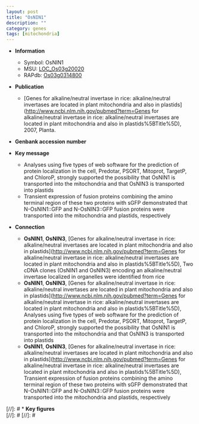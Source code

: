```yaml
---
layout: post
title: "OsNIN1"
description: ""
category: genes
tags: [mitochondria]
---
```


* **Information**  
    + Symbol: OsNIN1  
    + MSU: [LOC_Os03g20020](http://rice.plantbiology.msu.edu/cgi-bin/ORF_infopage.cgi?orf=LOC_Os03g20020)  
    + RAPdb: [Os03g0314800](http://rapdb.dna.affrc.go.jp/viewer/gbrowse_details/irgsp1?name=Os03g0314800)  

* **Publication**  
    + [Genes for alkaline/neutral invertase in rice: alkaline/neutral invertases are located in plant mitochondria and also in plastids](http://www.ncbi.nlm.nih.gov/pubmed?term=Genes for alkaline/neutral invertase in rice: alkaline/neutral invertases are located in plant mitochondria and also in plastids%5BTitle%5D), 2007, Planta.

* **Genbank accession number**  

* **Key message**  
    + Analyses using five types of web software for the prediction of protein localization in the cell, Predotar, PSORT, Mitoprot, TargetP, and ChloroP, strongly supported the possibility that OsNIN1 is transported into the mitochondria and that OsNIN3 is transported into plastids
    + Transient expression of fusion proteins combining the amino terminal region of these two proteins with sGFP demonstrated that N-OsNIN1::GFP and N-OsNIN3::GFP fusion proteins were transported into the mitochondria and plastids, respectively

* **Connection**  
    + __OsNIN1__, __OsNIN3__, [Genes for alkaline/neutral invertase in rice: alkaline/neutral invertases are located in plant mitochondria and also in plastids](http://www.ncbi.nlm.nih.gov/pubmed?term=Genes for alkaline/neutral invertase in rice: alkaline/neutral invertases are located in plant mitochondria and also in plastids%5BTitle%5D), Two cDNA clones (OsNIN1 and OsNIN3) encoding an alkaline/neutral invertase localized in organelles were identified from rice
    + __OsNIN1__, __OsNIN3__, [Genes for alkaline/neutral invertase in rice: alkaline/neutral invertases are located in plant mitochondria and also in plastids](http://www.ncbi.nlm.nih.gov/pubmed?term=Genes for alkaline/neutral invertase in rice: alkaline/neutral invertases are located in plant mitochondria and also in plastids%5BTitle%5D), Analyses using five types of web software for the prediction of protein localization in the cell, Predotar, PSORT, Mitoprot, TargetP, and ChloroP, strongly supported the possibility that OsNIN1 is transported into the mitochondria and that OsNIN3 is transported into plastids
    + __OsNIN1__, __OsNIN3__, [Genes for alkaline/neutral invertase in rice: alkaline/neutral invertases are located in plant mitochondria and also in plastids](http://www.ncbi.nlm.nih.gov/pubmed?term=Genes for alkaline/neutral invertase in rice: alkaline/neutral invertases are located in plant mitochondria and also in plastids%5BTitle%5D), Transient expression of fusion proteins combining the amino terminal region of these two proteins with sGFP demonstrated that N-OsNIN1::GFP and N-OsNIN3::GFP fusion proteins were transported into the mitochondria and plastids, respectively

[//]: # * **Key figures**  
[//]: # 
[//]: # 
